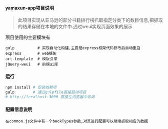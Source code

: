 #### yamaxun-app项目说明
>此项目实现从亚马逊的部分书籍排行榜抓取指定分类下的数目信息,把抓取的结果存储在本地的文件中.通过weui实现页面效果的展示

项目使用的主要模块有
```
gulp          # 实现自动化构建,主要是express框架代码修改后自动重启
express       # web框架
art-template  # 模版引擎
jQuery-weui   # 前端ui库
```


#### 运行
```bash
npm install # 安装依赖项
gulp        # 通过gulpfile直接启动项目
# http://localhost:3000 直接在浏览器中访问
```

#### 配置信息说明
```
在common.js文件中有一个bookTypes参数,对其进行配置可以继续抓取相应的数据
```
